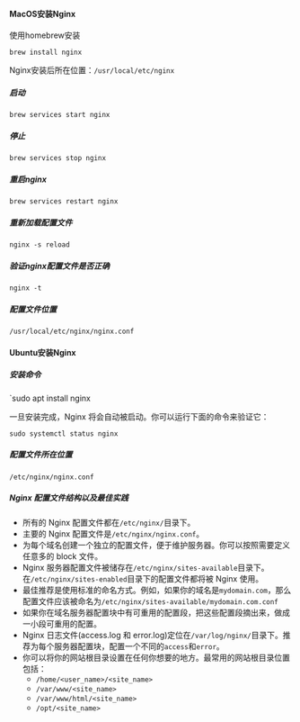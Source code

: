 #### MacOS安装Nginx

使用homebrew安装

```
brew install nginx
```

Nginx安装后所在位置：`/usr/local/etc/nginx`      

##### 启动

`brew services start nginx`

##### 停止

`brew services stop nginx`

##### 重启nginx

`brew services restart nginx`

##### 重新加载配置文件

`nginx -s reload`

##### 验证nginx配置文件是否正确

`nginx -t`

##### 配置文件位置

`/usr/local/etc/nginx/nginx.conf`

#### Ubuntu安装Nginx

##### 安装命令

`sudo apt install nginx

一旦安装完成，Nginx 将会自动被启动。你可以运行下面的命令来验证它：

`sudo systemctl status nginx`

##### 配置文件所在位置

`/etc/nginx/nginx.conf`

##### Nginx 配置文件结构以及最佳实践

-   所有的 Nginx 配置文件都在`/etc/nginx/`目录下。
-   主要的 Nginx 配置文件是`/etc/nginx/nginx.conf`。
-   为每个域名创建一个独立的配置文件，便于维护服务器。你可以按照需要定义任意多的 block 文件。
-   Nginx 服务器配置文件被储存在`/etc/nginx/sites-available`目录下。在`/etc/nginx/sites-enabled`目录下的配置文件都将被 Nginx 使用。
-   最佳推荐是使用标准的命名方式。例如，如果你的域名是`mydomain.com`，那么配置文件应该被命名为`/etc/nginx/sites-available/mydomain.com.conf`
-   如果你在域名服务器配置块中有可重用的配置段，把这些配置段摘出来，做成一小段可重用的配置。
-   Nginx 日志文件(access.log 和 error.log)定位在`/var/log/nginx/`目录下。推荐为每个服务器配置块，配置一个不同的`access`和`error`。
-   你可以将你的网站根目录设置在任何你想要的地方。最常用的网站根目录位置包括：
	-   `/home/<user_name>/<site_name>`
	-   `/var/www/<site_name>`
	-   `/var/www/html/<site_name>`
	-   `/opt/<site_name>`